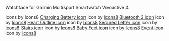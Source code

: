 Watchface for Garmin Multisport Smartwatch Vivoactive 4

Icons by Icons8
<a target="_blank" href="https://icons8.com/icons/set/charge-battery">Charging Battery icon</a> icon by <a target="_blank" href="https://icons8.com">Icons8</a>
<a target="_blank" href="https://icons8.com/icons/set/bluetooth-2">Bluetooth 2 icon</a> icon by <a target="_blank" href="https://icons8.com">Icons8</a>
<a target="_blank" href="https://icons8.com/icons/set/hearts">Heart Outline icon</a> icon by <a target="_blank" href="https://icons8.com">Icons8</a>
<a target="_blank" href="https://icons8.com/icons/set/secured-letter">Secured Letter icon</a> icon by <a target="_blank" href="https://icons8.com">Icons8</a>
<a target="_blank" href="https://icons8.com/icons/set/stairs">Stairs icon</a> icon by <a target="_blank" href="https://icons8.com">Icons8</a>
<a target="_blank" href="https://icons8.com/icons/set/baby-feet">Baby Feet icon</a> icon by <a target="_blank" href="https://icons8.com">Icons8</a>
<a target="_blank" href="https://icons8.com/icons/set/tear-off-calendar">Event icon</a> icon by <a target="_blank" href="https://icons8.com">Icons8</a>